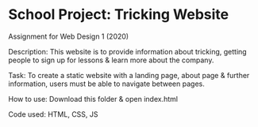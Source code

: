 # School Project: Tricking Website
Assignment for Web Design 1 (2020)

Description: This website is to provide information about tricking, getting people to sign up for lessons & learn more about the company. 

Task: To create a static website with a landing page, about page & further information, users must be able to navigate between pages.

How to use: Download this folder & open index.html

Code used: HTML, CSS, JS
